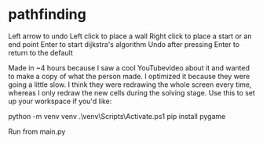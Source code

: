 # pathfinding
Left arrow to undo
Left click to place a wall
Right click to place a start or an end point
Enter to start dijkstra's algorithm
Undo after pressing Enter to return to the default

Made in ~4 hours because I saw a cool YouTubevideo about it and wanted to make a copy of what the person made. I optimized it because they were going a little slow. I think they were redrawing the whole screen every time, whereas I only redraw the new cells during the solving stage. Use this to set up your workspace if you'd like:

python -m venv venv
.\venv\Scripts\Activate.ps1
pip install pygame

Run from main.py
